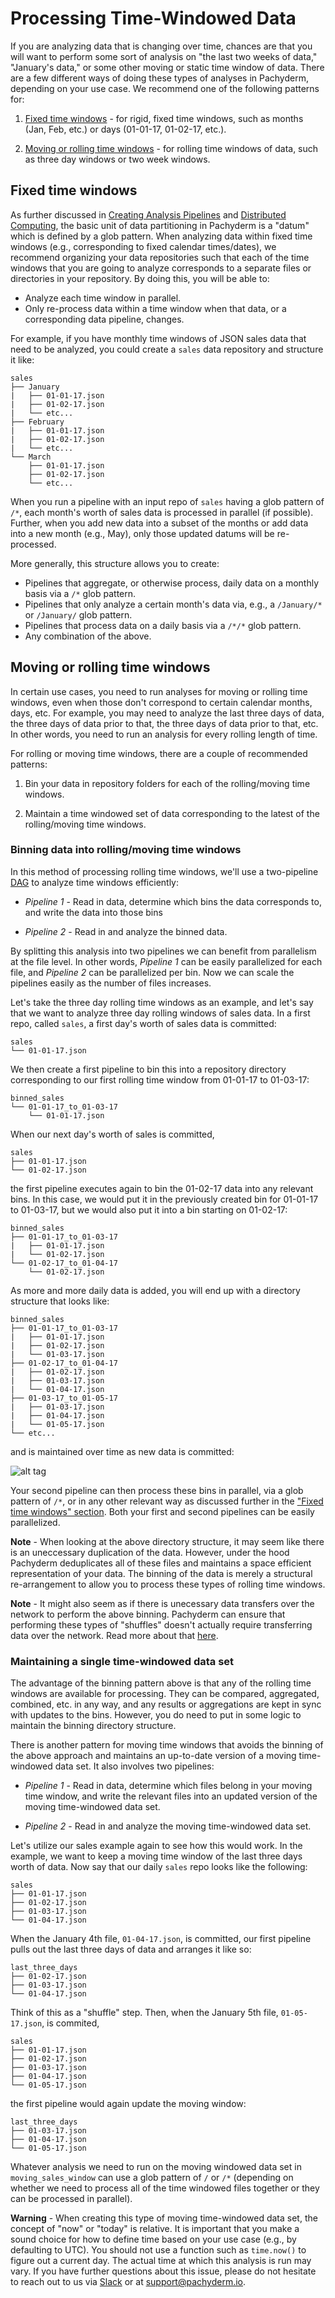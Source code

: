 # Processing Time-Windowed Data

If you are analyzing data that is changing over time, chances are that you will want to perform some sort of analysis on "the last two weeks of data," "January's data," or some other moving or static time window of data.  There are a few different ways of doing these types of analyses in Pachyderm, depending on your use case.  We recommend one of the following patterns for:

1. [Fixed time windows](#fixed-time-windows) - for rigid, fixed time windows, such as months (Jan, Feb, etc.) or days (01-01-17, 01-02-17, etc.).

2. [Moving or rolling time windows](#moving-or-rolling-time-windows) - for rolling time windows of data, such as three day windows or two week windows. 

## Fixed time windows

As further discussed in [Creating Analysis Pipelines](http://docs.pachyderm.io/en/latest/fundamentals/creating_analysis_pipelines.html) and [Distributed Computing](http://docs.pachyderm.io/en/latest/fundamentals/distributed_computing.html), the basic unit of data partitioning in Pachyderm is a "datum" which is defined by a glob pattern. When analyzing data within fixed time windows (e.g., corresponding to fixed calendar times/dates), we recommend organizing your data repositories such that each of the time windows that you are going to analyze corresponds to a separate files or directories in your repository. By doing this, you will be able to:

- Analyze each time window in parallel.
- Only re-process data within a time window when that data, or a corresponding data pipeline, changes.

For example, if you have monthly time windows of JSON sales data that need to be analyzed, you could create a `sales` data repository and structure it like:

```
sales
├── January
|   ├── 01-01-17.json
|   ├── 01-02-17.json
|   └── etc...
├── February
|   ├── 01-01-17.json
|   ├── 01-02-17.json
|   └── etc...
└── March
    ├── 01-01-17.json
    ├── 01-02-17.json
    └── etc...
```

When you run a pipeline with an input repo of `sales` having a glob pattern of `/*`, each month's worth of sales data is processed in parallel (if possible). Further, when you add new data into a subset of the months or add data into a new month (e.g., May), only those updated datums will be re-processed.

More generally, this structure allows you to create:

- Pipelines that aggregate, or otherwise process, daily data on a monthly basis via a `/*` glob pattern.
- Pipelines that only analyze a certain month's data via, e.g., a `/January/*` or `/January/` glob pattern.
- Pipelines that process data on a daily basis via a `/*/*` glob pattern.
- Any combination of the above.

## Moving or rolling time windows

In certain use cases, you need to run analyses for moving or rolling time windows, even when those don't correspond to certain calendar months, days, etc.  For example, you may need to analyze the last three days of data, the three days of data prior to that, the three days of data prior to that, etc.  In other words, you need to run an analysis for every rolling length of time.

For rolling or moving time windows, there are a couple of recommended patterns:

1. Bin your data in repository folders for each of the rolling/moving time windows.

2. Maintain a time windowed set of data corresponding to the latest of the rolling/moving time windows.

### Binning data into rolling/moving time windows

In this method of processing rolling time windows, we'll use a two-pipeline [DAG](http://docs.pachyderm.io/en/latest/fundamentals/creating_analysis_pipelines.html) to analyze time windows efficiently:

- *Pipeline 1* - Read in data, determine which bins the data corresponds to, and write the data into those bins   

- *Pipeline 2* - Read in and analyze the binned data. 

By splitting this analysis into two pipelines we can benefit from parallelism at the file level.  In other words, *Pipeline 1* can be easily parallelized for each file, and *Pipeline 2* can be parallelized per bin. Now we can scale the pipelines easily as the number of files increases.

Let's take the three day rolling time windows as an example, and let's say that we want to analyze three day rolling windows of sales data.  In a first repo, called `sales`, a first day's worth of sales data is committed:

```
sales
└── 01-01-17.json
```

We then create a first pipeline to bin this into a repository directory corresponding to our first rolling time window from 01-01-17 to 01-03-17:

```
binned_sales
└── 01-01-17_to_01-03-17
    └── 01-01-17.json
```

When our next day's worth of sales is committed,

```
sales
├── 01-01-17.json
└── 01-02-17.json
```

the first pipeline executes again to bin the 01-02-17 data into any relevant bins.  In this case, we would put it in the previously created bin for 01-01-17 to 01-03-17, but we would also put it into a bin starting on 01-02-17:

```
binned_sales
├── 01-01-17_to_01-03-17
|   ├── 01-01-17.json
|   └── 01-02-17.json
└── 01-02-17_to_01-04-17
    └── 01-02-17.json
```

As more and more daily data is added, you will end up with a directory structure that looks like:

```
binned_sales
├── 01-01-17_to_01-03-17
|   ├── 01-01-17.json
|   ├── 01-02-17.json
|   └── 01-03-17.json
├── 01-02-17_to_01-04-17
|   ├── 01-02-17.json
|   ├── 01-03-17.json
|   └── 01-04-17.json
├── 01-03-17_to_01-05-17
|   ├── 01-03-17.json
|   ├── 01-04-17.json
|   └── 01-05-17.json
└── etc...
```

and is maintained over time as new data is committed:

![alt tag](time_windows.png)

Your second pipeline can then process these bins in parallel, via a glob pattern of `/*`, or in any other relevant way as discussed further in the ["Fixed time windows" section](#fixed-time-window-directory-structures).  Both your first and second pipelines can be easily parallelized.

**Note** - When looking at the above directory structure, it may seem like there is an uneccessary duplication of the data.  However, under the hood Pachyderm deduplicates all of these files and maintains a space efficient representation of your data.  The binning of the data is merely a structural re-arrangement to allow you to process these types of rolling time windows.  

**Note** - It might also seem as if there is unecessary data transfers over the network to perform the above binning.  Pachyderm can ensure that performing these types of "shuffles" doesn't actually require transferring data over the network. Read more about that [here](../managing_pachyderm/data_management.html#shuffling-files). 

### Maintaining a single time-windowed data set

The advantage of the binning pattern above is that any of the rolling time windows are available for processing.  They can be compared, aggregated, combined, etc. in any way, and any results or aggregations are kept in sync with updates to the bins.  However, you do need to put in some logic to maintain the binning directory structure.  

There is another pattern for moving time windows that avoids the binning of the above approach and maintains an up-to-date version of a moving time-windowed data set.  It also involves two pipelines:

- *Pipeline 1* - Read in data, determine which files belong in your moving time window, and write the relevant files into an updated version of the moving time-windowed data set.  

- *Pipeline 2* - Read in and analyze the moving time-windowed data set.

Let's utilize our sales example again to see how this would work.  In the example, we want to keep a moving time window of the last three days worth of data.  Now say that our daily `sales` repo looks like the following:

```
sales
├── 01-01-17.json
├── 01-02-17.json
├── 01-03-17.json
└── 01-04-17.json
```

When the January 4th file, `01-04-17.json`, is committed, our first pipeline pulls out the last three days of data and arranges it like so:

```
last_three_days
├── 01-02-17.json
├── 01-03-17.json
└── 01-04-17.json
```

Think of this as a "shuffle" step.  Then, when the January 5th file, `01-05-17.json`, is commited,  

```
sales
├── 01-01-17.json
├── 01-02-17.json
├── 01-03-17.json
├── 01-04-17.json
└── 01-05-17.json
```

the first pipeline would again update the moving window:

```
last_three_days
├── 01-03-17.json
├── 01-04-17.json
└── 01-05-17.json
```

Whatever analysis we need to run on the moving windowed data set in `moving_sales_window` can use a glob pattern of `/` or `/*` (depending on whether we need to process all of the time windowed files together or they can be processed in parallel).

**Warning** - When creating this type of moving time-windowed data set, the concept of "now" or "today" is relative.  It is important that you make a sound choice for how to define time based on your use case (e.g., by defaulting to UTC). You should not use a function such as `time.now()` to figure out a current day. The actual time at which this analysis is run may vary. If you have further questions about this issue, please do not hesitate to reach out to us via [Slack](http://slack.pachyderm.io/) or at support@pachyderm.io.
